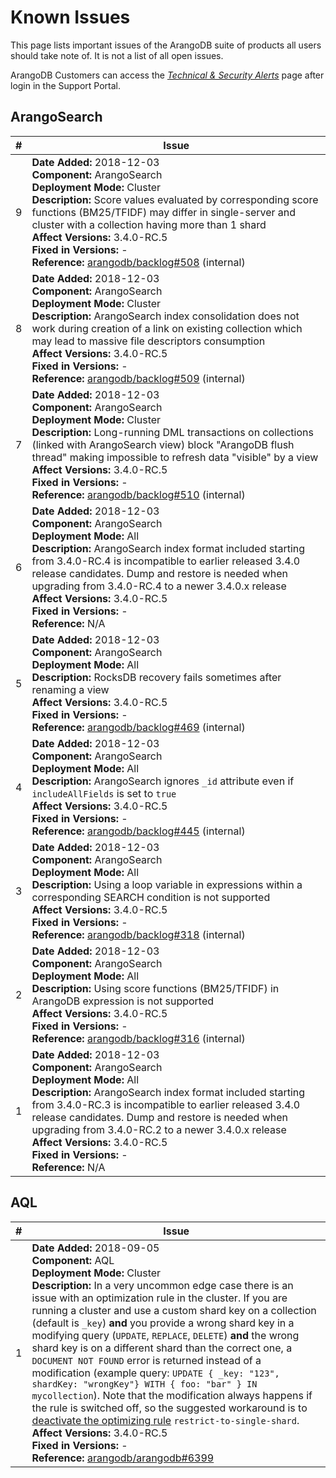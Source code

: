 Known Issues
============

This page lists important issues of the ArangoDB suite of products all users
should take note of. It is not a list of all open issues.

ArangoDB Customers can access the
[_Technical & Security Alerts_](https://arangodb.atlassian.net/wiki/spaces/DEVSUP/pages/223903745)
page after login in the Support Portal.

ArangoSearch
------------

| # | Issue      |
|---|------------|
| 9 | **Date Added:** 2018-12-03 <br> **Component:** ArangoSearch <br> **Deployment Mode:** Cluster <br> **Description:** Score values evaluated by corresponding score functions (BM25/TFIDF) may differ in single-server and cluster with a collection having more than 1 shard <br> **Affect Versions:** 3.4.0-RC.5 <br> **Fixed in Versions:** - <br> **Reference:** [arangodb/backlog#508](https://github.com/arangodb/backlog/issues/508) (internal) |
| 8 | **Date Added:** 2018-12-03 <br> **Component:** ArangoSearch <br> **Deployment Mode:** Cluster <br> **Description:** ArangoSearch index consolidation does not work during creation of a link on existing collection which may lead to massive file descriptors consumption <br> **Affect Versions:** 3.4.0-RC.5 <br> **Fixed in Versions:** - <br> **Reference:** [arangodb/backlog#509](https://github.com/arangodb/backlog/issues/509) (internal) |
| 7 | **Date Added:** 2018-12-03 <br> **Component:** ArangoSearch <br> **Deployment Mode:** Cluster <br> **Description:** Long-running DML transactions on collections (linked with ArangoSearch view) block "ArangoDB flush thread" making impossible to refresh data "visible" by a view <br> **Affect Versions:** 3.4.0-RC.5 <br> **Fixed in Versions:** - <br> **Reference:** [arangodb/backlog#510](https://github.com/arangodb/backlog/issues/510) (internal) |
| 6 | **Date Added:** 2018-12-03 <br> **Component:** ArangoSearch <br> **Deployment Mode:** All <br> **Description:** ArangoSearch index format included starting from 3.4.0-RC.4 is incompatible to earlier released 3.4.0 release candidates. Dump and restore is needed when upgrading from 3.4.0-RC.4 to a newer 3.4.0.x release <br> **Affect Versions:** 3.4.0-RC.5 <br> **Fixed in Versions:** - <br> **Reference:** N/A |
| 5 | **Date Added:** 2018-12-03 <br> **Component:** ArangoSearch <br> **Deployment Mode:** All <br> **Description:** RocksDB recovery fails sometimes after renaming a view <br> **Affect Versions:** 3.4.0-RC.5 <br> **Fixed in Versions:** - <br> **Reference:** [arangodb/backlog#469](https://github.com/arangodb/backlog/issues/469) (internal) |
| 4 | **Date Added:** 2018-12-03 <br> **Component:** ArangoSearch <br> **Deployment Mode:** All <br> **Description:** ArangoSearch ignores `_id` attribute even if `includeAllFields` is set to `true`  <br> **Affect Versions:** 3.4.0-RC.5 <br> **Fixed in Versions:** - <br> **Reference:** [arangodb/backlog#445](https://github.com/arangodb/backlog/issues/445) (internal) |
| 3 | **Date Added:** 2018-12-03 <br> **Component:** ArangoSearch <br> **Deployment Mode:** All <br> **Description:** Using a loop variable in expressions within a corresponding SEARCH condition is not supported <br> **Affect Versions:** 3.4.0-RC.5 <br> **Fixed in Versions:** - <br> **Reference:** [arangodb/backlog#318](https://github.com/arangodb/backlog/issues/318) (internal) |
| 2 | **Date Added:** 2018-12-03 <br> **Component:** ArangoSearch <br> **Deployment Mode:** All <br> **Description:** Using score functions (BM25/TFIDF) in ArangoDB expression is not supported <br> **Affect Versions:** 3.4.0-RC.5 <br> **Fixed in Versions:** - <br> **Reference:** [arangodb/backlog#316](https://github.com/arangodb/backlog/issues/316) (internal) |
| 1 | **Date Added:** 2018-12-03 <br> **Component:** ArangoSearch <br> **Deployment Mode:** All <br> **Description:** ArangoSearch index format included starting from 3.4.0-RC.3 is incompatible to earlier released 3.4.0 release candidates. Dump and restore is needed when upgrading from 3.4.0-RC.2 to a newer 3.4.0.x release <br> **Affect Versions:** 3.4.0-RC.5 <br> **Fixed in Versions:** - <br> **Reference:** N/A |


AQL
---

| # | Issue      |
|---|------------|
| 1 | **Date Added:** 2018-09-05 <br> **Component:** AQL <br> **Deployment Mode:** Cluster <br> **Description:** In a very uncommon edge case there is an issue with an optimization rule in the cluster. If you are running a cluster and use a custom shard key on a collection (default is `_key`) **and** you provide a wrong shard key in a modifying query (`UPDATE`, `REPLACE`, `DELETE`) **and** the wrong shard key is on a different shard than the correct one, a `DOCUMENT NOT FOUND` error is returned instead of a modification (example query: `UPDATE { _key: "123", shardKey: "wrongKey"} WITH { foo: "bar" } IN mycollection`). Note that the modification always happens if the rule is switched off, so the suggested  workaround is to [deactivate the optimizing rule](../../AQL/ExecutionAndPerformance/Optimizer.html#turning-specific-optimizer-rules-off) `restrict-to-single-shard`. <br> **Affect Versions:** 3.4.0-RC.5 <br> **Fixed in Versions:** - <br> **Reference:** [arangodb/arangodb#6399](https://github.com/arangodb/arangodb/issues/6399) |
